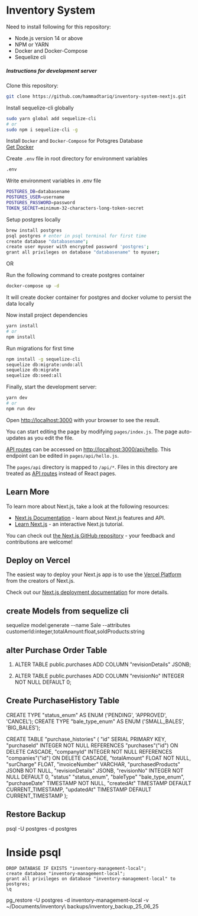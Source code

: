# Inventory System

Need to install following for this repository:

- Node.js version 14 or above
- NPM or YARN
- Docker and Docker-Compose
- Sequelize cli

##### Instructions for development server

Clone this repository:

```sh
git clone https://github.com/hammadtariq/inventory-system-nextjs.git
```

Install sequelize-cli globally

```sh
sudo yarn global add sequelize-cli
# or
sudo npm i sequelize-cli -g
```

Install `Docker` and `Docker-Compose` for Potsgres Database\
[Get Docker](https://docs.docker.com/get-docker/)

Create `.env` file in root directory for environment variables

```sh
.env
```

Write environment variables in .env file

```sh
POSTGRES_DB=databasename
POSTGRES_USER=username
POSTGRES_PASSWORD=password
TOKEN_SECRET=minimum-32-characters-long-token-secret
```

Setup postgres locally

```sh
brew install postgres
psql postgres # enter in psql terminal for first time
create database "databasename";
create user myuser with encrypted password 'postgres';
grant all privileges on database "databasename" to myuser;
```

OR

Run the following command to create postgres container

```sh
docker-compose up -d
```

It will create docker container for postgres and docker volume to persist the data locally

Now install project dependencies

```sh
yarn install
# or
npm install
```

Run migrations for first time

```sh
npm install -g sequelize-cli
sequelize db:migrate:undo:all
sequelize db:migrate
sequelize db:seed:all
```

Finally, start the development server:

```sh
yarn dev
# or
npm run dev
```

Open [http://localhost:3000](http://localhost:3000) with your browser to see the result.

You can start editing the page by modifying `pages/index.js`. The page auto-updates as you edit the file.

[API routes](https://nextjs.org/docs/api-routes/introduction) can be accessed on [http://localhost:3000/api/hello](http://localhost:3000/api/hello). This endpoint can be edited in `pages/api/hello.js`.

The `pages/api` directory is mapped to `/api/*`. Files in this directory are treated as [API routes](https://nextjs.org/docs/api-routes/introduction) instead of React pages.

## Learn More

To learn more about Next.js, take a look at the following resources:

- [Next.js Documentation](https://nextjs.org/docs) - learn about Next.js features and API.
- [Learn Next.js](https://nextjs.org/learn) - an interactive Next.js tutorial.

You can check out [the Next.js GitHub repository](https://github.com/vercel/next.js/) - your feedback and contributions are welcome!

## Deploy on Vercel

The easiest way to deploy your Next.js app is to use the [Vercel Platform](https://vercel.com/new?utm_medium=default-template&filter=next.js&utm_source=create-next-app&utm_campaign=create-next-app-readme) from the creators of Next.js.

Check out our [Next.js deployment documentation](https://nextjs.org/docs/deployment) for more details.

## create Models from sequelize cli

sequelize model:generate --name Sale --attributes customerId:integer,totalAmount:float,soldProducts:string

## alter Purchase Order Table

1. ALTER TABLE public.purchases
   ADD COLUMN "revisionDetails" JSONB;

2. ALTER TABLE public.purchases
   ADD COLUMN "revisionNo" INTEGER NOT NULL DEFAULT 0;

## Create PurchaseHistory Table

CREATE TYPE "status_enum" AS ENUM ('PENDING', 'APPROVED', 'CANCEL');
CREATE TYPE "bale_type_enum" AS ENUM ('SMALL_BALES', 'BIG_BALES');

CREATE TABLE "purchase_histories" (
"id" SERIAL PRIMARY KEY,
"purchaseId" INTEGER NOT NULL REFERENCES "purchases"("id") ON DELETE CASCADE,
"companyId" INTEGER NOT NULL REFERENCES "companies"("id") ON DELETE CASCADE,
"totalAmount" FLOAT NOT NULL,
"surCharge" FLOAT,
"invoiceNumber" VARCHAR,
"purchasedProducts" JSONB NOT NULL,
"revisionDetails" JSONB,
"revisionNo" INTEGER NOT NULL DEFAULT 0,
"status" "status_enum",
"baleType" "bale_type_enum",
"purchaseDate" TIMESTAMP NOT NULL,
"createdAt" TIMESTAMP DEFAULT CURRENT_TIMESTAMP,
"updatedAt" TIMESTAMP DEFAULT CURRENT_TIMESTAMP
);



## Restore Backup
psql -U postgres -d postgres     

# Inside psql
```
DROP DATABASE IF EXISTS "inventory-management-local";
create database "inventory-management-local";
grant all privileges on database "inventory-management-local" to postgres;
\q
```
pg_restore -U postgres -d inventory-management-local -v ~/Documents/inventory\ backups/inventory_backup_25_06_25